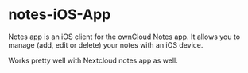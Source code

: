 notes-iOS-App
=============
Notes app is an iOS client for the [ownCloud](http://owncloud.org "ownCloud") [Notes](https://apps.owncloud.com/content/show.php/Notes?content=174554 "Notes") app. It allows you to manage (add, edit or delete) your notes with an iOS device.

Works pretty well with Nextcloud notes app as well.
